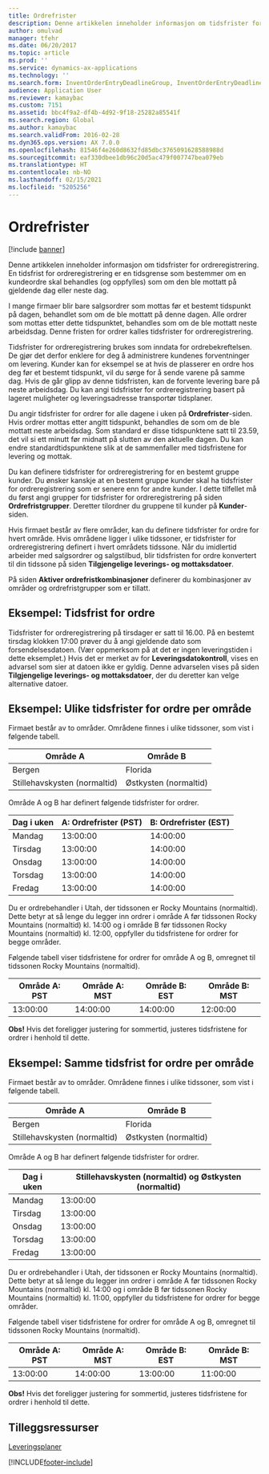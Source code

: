 ```yaml
---
title: Ordrefrister
description: Denne artikkelen inneholder informasjon om tidsfrister for ordreregistrering. En tidsfrist for ordreregistrering er en tidsgrense som bestemmer om en kundeordre skal behandles (og oppfylles) som om den ble mottatt på gjeldende dag eller neste dag.
author: omulvad
manager: tfehr
ms.date: 06/20/2017
ms.topic: article
ms.prod: ''
ms.service: dynamics-ax-applications
ms.technology: ''
ms.search.form: InventOrderEntryDeadlineGroup, InventOrderEntryDeadlineParameters, InventOrderEntryDeadlineTable, MCRAutoTaxRules
audience: Application User
ms.reviewer: kamaybac
ms.custom: 7151
ms.assetid: bbc4f9a2-df4b-4d92-9f18-25282a85541f
ms.search.region: Global
ms.author: kamaybac
ms.search.validFrom: 2016-02-28
ms.dyn365.ops.version: AX 7.0.0
ms.openlocfilehash: 81546f4e260d8632fd85dbc3765091628588988d
ms.sourcegitcommit: eaf330dbee1db96c20d5ac479f007747bea079eb
ms.translationtype: HT
ms.contentlocale: nb-NO
ms.lasthandoff: 02/15/2021
ms.locfileid: "5205256"
---
```

# <a name="order-entry-deadlines"></a>Ordrefrister

[!include [banner](../includes/banner.md)]

Denne artikkelen inneholder informasjon om tidsfrister for ordreregistrering. En tidsfrist for ordreregistrering er en tidsgrense som bestemmer om en kundeordre skal behandles (og oppfylles) som om den ble mottatt på gjeldende dag eller neste dag.

I mange firmaer blir bare salgsordrer som mottas før et bestemt tidspunkt på dagen, behandlet som om de ble mottatt på denne dagen. Alle ordrer som mottas etter dette tidspunktet, behandles som om de ble mottatt neste arbeidsdag. Denne fristen for ordrer kalles tidsfrister for ordreregistrering.  

Tidsfrister for ordreregistrering brukes som inndata for ordrebekreftelsen. De gjør det derfor enklere for deg å administrere kundenes forventninger om levering. Kunder kan for eksempel se at hvis de plasserer en ordre hos deg før et bestemt tidspunkt, vil du sørge for å sende varene på samme dag. Hvis de går glipp av denne tidsfristen, kan de forvente levering bare på neste arbeidsdag. Du kan angi tidsfrister for ordreregistrering basert på lageret muligheter og leveringsadresse transportør tidsplaner.  

Du angir tidsfrister for ordrer for alle dagene i uken på **Ordrefrister**-siden. Hvis ordrer mottas etter angitt tidspunkt, behandles de som om de ble mottatt neste arbeidsdag. Som standard er disse tidspunktene satt til 23.59, det vil si ett minutt før midnatt på slutten av den aktuelle dagen. Du kan endre standardtidspunktene slik at de sammenfaller med tidsfristene for levering og mottak.  

Du kan definere tidsfrister for ordreregistrering for en bestemt gruppe kunder. Du ønsker kanskje at en bestemt gruppe kunder skal ha tidsfrister for ordreregistrering som er senere enn for andre kunder. I dette tilfellet må du først angi grupper for tidsfrister for ordreregistrering på siden **Ordrefristgrupper**. Deretter tilordner du gruppene til kunder på **Kunder**-siden.  

Hvis firmaet består av flere områder, kan du definere tidsfrister for ordre for hvert område. Hvis områdene ligger i ulike tidssoner, er tidsfrister for ordreregistrering definert i hvert områdets tidssone. Når du imidlertid arbeider med salgsordrer og salgstilbud, blir tidsfristen for ordre konvertert til din tidssone på siden **Tilgjengelige leverings- og mottaksdatoer**.  

På siden **Aktiver ordrefristkombinasjoner** definerer du kombinasjoner av områder og ordrefristgrupper som er tillatt.

## <a name="example-order-entry-deadline"></a>Eksempel: Tidsfrist for ordre
Tidsfrister for ordreregistrering på tirsdager er satt til 16.00. På en bestemt tirsdag klokken 17:00 prøver du å angi gjeldende dato som forsendelsesdatoen. (Vær oppmerksom på at det er ingen leveringstiden i dette eksemplet.) Hvis det er merket av for **Leveringsdatokontroll**, vises en advarsel som sier at datoen ikke er gyldig. Denne advarselen vises på siden **Tilgjengelige leverings- og mottaksdatoer**, der du deretter kan velge alternative datoer.

## <a name="example-different-order-entry-deadlines-per-site"></a>Eksempel: Ulike tidsfrister for ordre per område
Firmaet består av to områder. Områdene finnes i ulike tidssoner, som vist i følgende tabell.

| Område A                      | Område B                      |
|-----------------------------|-----------------------------|
| Bergen                  | Florida                     |
| Stillehavskysten (normaltid) | Østkysten (normaltid) |

Område A og B har definert følgende tidsfrister for ordrer.

| Dag i uken             | A: Ordrefrister (PST) | B: Ordrefrister (EST) |
|-----------------------------|--------------------------------|--------------------------------|
| Mandag                      | 13:00:00                          | 14:00:00                          |
| Tirsdag                     | 13:00:00                          | 14:00:00                          |
| Onsdag                   | 13:00:00                          | 14:00:00                          |
| Torsdag                    | 13:00:00                          | 14:00:00                          |
| Fredag                      | 13:00:00                          | 14:00:00                          |

Du er ordrebehandler i Utah, der tidssonen er Rocky Mountains (normaltid). Dette betyr at så lenge du legger inn ordrer i område A før tidssonen Rocky Mountains (normaltid) kl. 14:00 og i område B før tidssonen Rocky Mountains (normaltid) kl. 12:00, oppfyller du tidsfristene for ordrer for begge områder.  

Følgende tabell viser tidsfristene for ordrer for område A og B, omregnet til tidssonen Rocky Mountains (normaltid).

| Område A: PST         | Område A: MST        | Område B: EST           | Område B: MST        |
|---------------------|--------------------|-----------------------|--------------------|
| 13:00:00               | 14:00:00              | 14:00:00                 | 12:00:00              |

**Obs!** Hvis det foreligger justering for sommertid, justeres tidsfristene for ordrer i henhold til dette.

## <a name="example-same-order-entry-deadline-per-site"></a>Eksempel: Samme tidsfrist for ordre per område
Firmaet består av to områder. Områdene finnes i ulike tidssoner, som vist i følgende tabell.

| Område A                      | Område B                      |
|-----------------------------|-----------------------------|
| Bergen                  | Florida                     |
| Stillehavskysten (normaltid) | Østkysten (normaltid) |

Område A og B har definert følgende tidsfrister for ordrer.

| Dag i uken | Stillehavskysten (normaltid) og Østkysten (normaltid) |
|-----------------|-------------|
| Mandag          | 13:00:00       |
| Tirsdag         | 13:00:00       |
| Onsdag       | 13:00:00       |
| Torsdag        | 13:00:00       |
| Fredag          | 13:00:00       |

Du er ordrebehandler i Utah, der tidssonen er Rocky Mountains (normaltid). Dette betyr at så lenge du legger inn ordrer i område A før tidssonen Rocky Mountains (normaltid) kl. 14:00 og i område B før tidssonen Rocky Mountains (normaltid) kl. 11:00, oppfyller du tidsfristene for ordrer for begge områder. 

Følgende tabell viser tidsfristene for ordrer for område A og B, omregnet til tidssonen Rocky Mountains (normaltid).

| Område A: PST         | Område A: MST        | Område B: EST           | Område B: MST        |
|---------------------|--------------------|-----------------------|--------------------|
| 13:00:00               | 14:00:00              | 13:00:00                 | 11:00:00              |

**Obs!** Hvis det foreligger justering for sommertid, justeres tidsfristene for ordrer i henhold til dette.

<a name="additional-resources"></a>Tilleggsressurser
--------

[Leveringsplaner](delivery-schedules.md)





[!INCLUDE[footer-include](../../includes/footer-banner.md)]